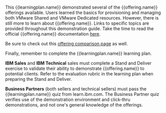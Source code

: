 This {{learningplan.name}} demonstrated several of the {{offering.name}} offerings available. Users learned the basics for provisioning and managing both VMware Shared and VMware Dedicated resources. However, there is still more to learn about {{offering.name}}. Links to specific topics are provided throughout this demonstration guide. Take the time to read the official {{offering.name}} documentation <a href="https://cloud.ibm.com/docs/cloud-object-storage?topic=cloud-object-storage-getting-started-cloud-object-storage" target="_blank">here</a>.

Be sure to check out this <a href="https://cloud.ibm.com/vmware/compare_offerings" target="_blank">offering comparison page</a> as well.

Finally, remember to complete the {{learningplan.name}} learning plan.

**IBM Sales** and **IBM Technical** sales must complete a Stand and Deliver exercise to validate their ability to demonstrate {{offering.name}} to potential clients. Refer to the evaluation rubric in the learning plan when preparing the Stand and Deliver.

**Business Partners** (both sellers and technical sellers) must pass the {{learningplan.name}} quiz from learn.ibm.com. The Business Partner quiz verifies use of the demonstration environment and click-thru demonstrations, and not one's general knowledge of the offerings.

